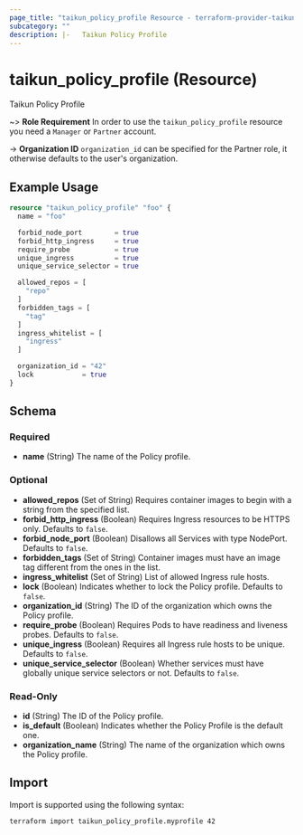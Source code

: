```yaml
---
page_title: "taikun_policy_profile Resource - terraform-provider-taikun"
subcategory: ""
description: |-   Taikun Policy Profile
---
```


# taikun_policy_profile (Resource)

Taikun Policy Profile

~> **Role Requirement** In order to use the `taikun_policy_profile` resource you need a `Manager` or `Partner` account.

-> **Organization ID** `organization_id` can be specified for the Partner role, it otherwise defaults to the user's organization.

## Example Usage

```terraform
resource "taikun_policy_profile" "foo" {
  name = "foo"

  forbid_node_port        = true
  forbid_http_ingress     = true
  require_probe           = true
  unique_ingress          = true
  unique_service_selector = true

  allowed_repos = [
    "repo"
  ]
  forbidden_tags = [
    "tag"
  ]
  ingress_whitelist = [
    "ingress"
  ]

  organization_id = "42"
  lock            = true
}
```

<!-- schema generated by tfplugindocs -->
## Schema

### Required

- **name** (String) The name of the Policy profile.

### Optional

- **allowed_repos** (Set of String) Requires container images to begin with a string from the specified list.
- **forbid_http_ingress** (Boolean) Requires Ingress resources to be HTTPS only. Defaults to `false`.
- **forbid_node_port** (Boolean) Disallows all Services with type NodePort. Defaults to `false`.
- **forbidden_tags** (Set of String) Container images must have an image tag different from the ones in the list.
- **ingress_whitelist** (Set of String) List of allowed Ingress rule hosts.
- **lock** (Boolean) Indicates whether to lock the Policy profile. Defaults to `false`.
- **organization_id** (String) The ID of the organization which owns the Policy profile.
- **require_probe** (Boolean) Requires Pods to have readiness and liveness probes. Defaults to `false`.
- **unique_ingress** (Boolean) Requires all Ingress rule hosts to be unique. Defaults to `false`.
- **unique_service_selector** (Boolean) Whether services must have globally unique service selectors or not. Defaults to `false`.

### Read-Only

- **id** (String) The ID of the Policy profile.
- **is_default** (Boolean) Indicates whether the Policy Profile is the default one.
- **organization_name** (String) The name of the organization which owns the Policy profile.

## Import

Import is supported using the following syntax:

```shell
terraform import taikun_policy_profile.myprofile 42
```
